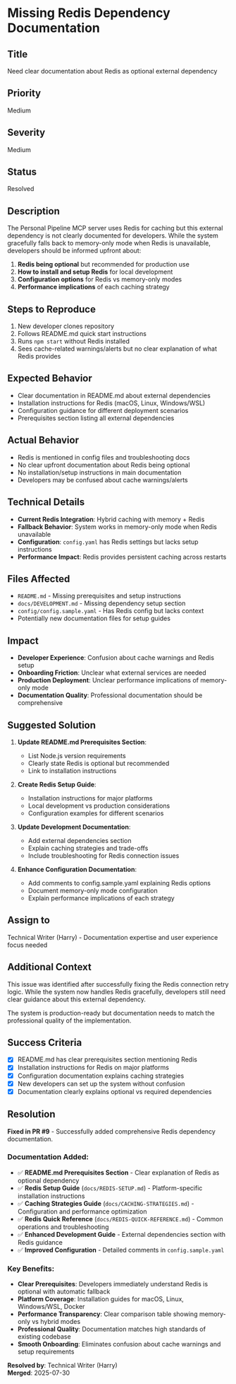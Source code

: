 # Missing Redis Dependency Documentation

## Title
Need clear documentation about Redis as optional external dependency

## Priority
Medium

## Severity
Medium

## Status
Resolved

## Description
The Personal Pipeline MCP server uses Redis for caching but this external dependency is not clearly documented for developers. While the system gracefully falls back to memory-only mode when Redis is unavailable, developers should be informed upfront about:

1. **Redis being optional** but recommended for production use
2. **How to install and setup Redis** for local development
3. **Configuration options** for Redis vs memory-only modes
4. **Performance implications** of each caching strategy

## Steps to Reproduce
1. New developer clones repository
2. Follows README.md quick start instructions
3. Runs `npm start` without Redis installed
4. Sees cache-related warnings/alerts but no clear explanation of what Redis provides

## Expected Behavior
- Clear documentation in README.md about external dependencies
- Installation instructions for Redis (macOS, Linux, Windows/WSL)
- Configuration guidance for different deployment scenarios
- Prerequisites section listing all external dependencies

## Actual Behavior
- Redis is mentioned in config files and troubleshooting docs
- No clear upfront documentation about Redis being optional
- No installation/setup instructions in main documentation
- Developers may be confused about cache warnings/alerts

## Technical Details
- **Current Redis Integration**: Hybrid caching with memory + Redis
- **Fallback Behavior**: System works in memory-only mode when Redis unavailable
- **Configuration**: `config.yaml` has Redis settings but lacks setup instructions
- **Performance Impact**: Redis provides persistent caching across restarts

## Files Affected
- `README.md` - Missing prerequisites and setup instructions
- `docs/DEVELOPMENT.md` - Missing dependency setup section
- `config/config.sample.yaml` - Has Redis config but lacks context
- Potentially new documentation files for setup guides

## Impact
- **Developer Experience**: Confusion about cache warnings and Redis setup
- **Onboarding Friction**: Unclear what external services are needed
- **Production Deployment**: Unclear performance implications of memory-only mode
- **Documentation Quality**: Professional documentation should be comprehensive

## Suggested Solution
1. **Update README.md Prerequisites Section**:
   - List Node.js version requirements
   - Clearly state Redis is optional but recommended
   - Link to installation instructions

2. **Create Redis Setup Guide**:
   - Installation instructions for major platforms
   - Local development vs production considerations
   - Configuration examples for different scenarios

3. **Update Development Documentation**:
   - Add external dependencies section
   - Explain caching strategies and trade-offs
   - Include troubleshooting for Redis connection issues

4. **Enhance Configuration Documentation**:
   - Add comments to config.sample.yaml explaining Redis options
   - Document memory-only mode configuration
   - Explain performance implications of each strategy

## Assign to
Technical Writer (Harry) - Documentation expertise and user experience focus needed

## Additional Context
This issue was identified after successfully fixing the Redis connection retry logic. While the system now handles Redis gracefully, developers still need clear guidance about this external dependency.

The system is production-ready but documentation needs to match the professional quality of the implementation.

## Success Criteria
- [x] README.md has clear prerequisites section mentioning Redis
- [x] Installation instructions for Redis on major platforms  
- [x] Configuration documentation explains caching strategies
- [x] New developers can set up the system without confusion
- [x] Documentation clearly explains optional vs required dependencies

## Resolution
**Fixed in PR #9** - Successfully added comprehensive Redis dependency documentation.

### Documentation Added:
- ✅ **README.md Prerequisites Section** - Clear explanation of Redis as optional dependency
- ✅ **Redis Setup Guide** (`docs/REDIS-SETUP.md`) - Platform-specific installation instructions
- ✅ **Caching Strategies Guide** (`docs/CACHING-STRATEGIES.md`) - Configuration and performance optimization
- ✅ **Redis Quick Reference** (`docs/REDIS-QUICK-REFERENCE.md`) - Common operations and troubleshooting
- ✅ **Enhanced Development Guide** - External dependencies section with Redis guidance
- ✅ **Improved Configuration** - Detailed comments in `config.sample.yaml`

### Key Benefits:
- **Clear Prerequisites**: Developers immediately understand Redis is optional with automatic fallback
- **Platform Coverage**: Installation guides for macOS, Linux, Windows/WSL, Docker
- **Performance Transparency**: Clear comparison table showing memory-only vs hybrid modes  
- **Professional Quality**: Documentation matches high standards of existing codebase
- **Smooth Onboarding**: Eliminates confusion about cache warnings and setup requirements

**Resolved by**: Technical Writer (Harry)  
**Merged**: 2025-07-30